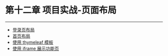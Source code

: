 # 第十二章 项目实战-页面布局

---

* [登录页布局](/chapter12/登录页布局.md)
* [首页布局](/chapter12/首页布局.md)
* [使用 thymeleaf 模板](/chapter12/使用thymeleaf模板.md)
* [使用 iframe 展示功能页](/chapter12/使用iframe展示功能页.md)